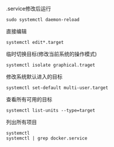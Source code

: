.service修改后运行

```
sudo systemctl daemon-reload
```

直接编辑

```
systemctl edit*.target
```

临时切换目标(修改当前系统的操作模式)

```
systemctl isolate graphical.traget
```

修改系统默认进入的目标

```
systemctl set-default multi-user.target
```

查看所有可用的目标

```
systemctl list-units --type=target
```

列出所有项目

```
systemctl
systemctl | grep docker.service
```

